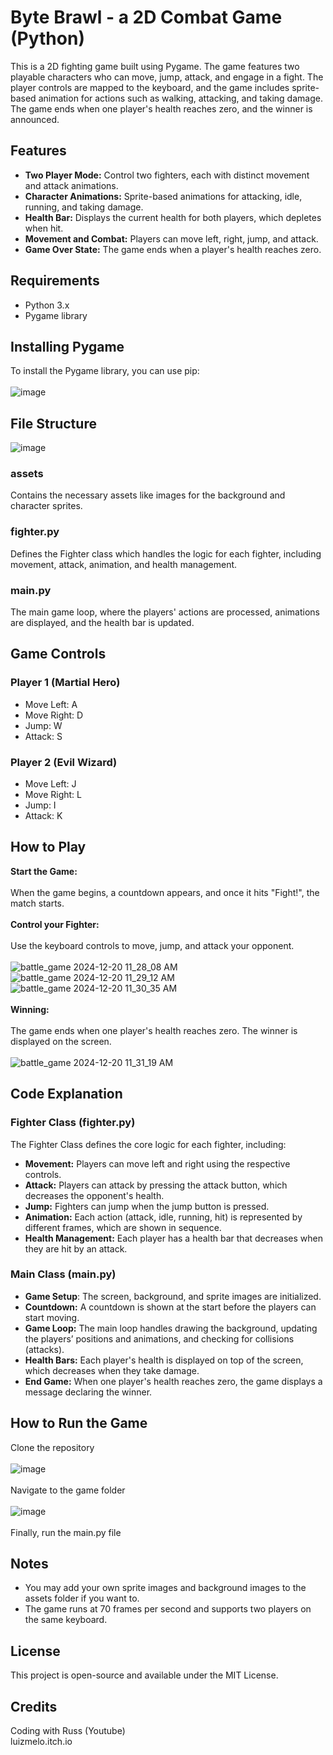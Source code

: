 # Byte Brawl - a 2D Combat Game (Python)
This is a 2D fighting game built using Pygame. The game features two playable characters who can move, jump, attack, and engage in a fight.
The player controls are mapped to the keyboard, and the game includes sprite-based animation for actions such as walking, attacking, and taking damage.
The game ends when one player's health reaches zero, and the winner is announced.
## Features
* <b>Two Player Mode:</b> Control two fighters, each with distinct movement and attack animations.
* <b>Character Animations:</b> Sprite-based animations for attacking, idle, running, and taking damage.
* <b>Health Bar:</b> Displays the current health for both players, which depletes when hit.
* <b>Movement and Combat:</b> Players can move left, right, jump, and attack.
* <b>Game Over State:</b> The game ends when a player's health reaches zero.
## Requirements
* Python 3.x
* Pygame library
## Installing Pygame
To install the Pygame library, you can use pip:<br>
<br>
![image](https://github.com/user-attachments/assets/01e7ef16-a2a4-4464-bd67-5a3c9c041281)
<br>
## File Structure
![image](https://github.com/user-attachments/assets/1fcf2dd8-bfce-43a3-a736-53c31e797b5c)<br>
### assets
Contains the necessary assets like images for the background and character sprites.
### fighter.py
Defines the Fighter class which handles the logic for each fighter, including movement, attack, animation, and health management.
### main.py
The main game loop, where the players' actions are processed, animations are displayed, and the health bar is updated.
## Game Controls
### Player 1 (Martial Hero)
* Move Left: A
* Move Right: D
* Jump: W
* Attack: S
### Player 2 (Evil Wizard)
* Move Left: J
* Move Right: L
* Jump: I
* Attack: K
## How to Play
<b>Start the Game:</b><br><br> When the game begins, a countdown appears, and once it hits "Fight!", the match starts.<br>
<br>
<b>Control your Fighter:</b><br><br> Use the keyboard controls to move, jump, and attack your opponent.<br>
<br>
![battle_game 2024-12-20 11_28_08 AM](https://github.com/user-attachments/assets/b5d0fdfc-d074-4177-bc51-982e218e8bb5)
<br>
![battle_game 2024-12-20 11_29_12 AM](https://github.com/user-attachments/assets/f5b3fc81-4e8b-4de8-a812-74f7666beaee)
<br>
![battle_game 2024-12-20 11_30_35 AM](https://github.com/user-attachments/assets/9ab2ad12-2b2a-427d-82fe-dfcd60c6733a)
<br><br>
<b>Winning:</b><br><br> The game ends when one player's health reaches zero. The winner is displayed on the screen.<br>
<br>
![battle_game 2024-12-20 11_31_19 AM](https://github.com/user-attachments/assets/71860a1a-33ac-4295-885c-ab682de797d9)
<br>
## Code Explanation
### Fighter Class (fighter.py)
The Fighter Class defines the core logic for each fighter, including:<br>
* <b>Movement:</b> Players can move left and right using the respective controls.
* <b>Attack:</b> Players can attack by pressing the attack button, which decreases the opponent's health.
* <b>Jump:</b> Fighters can jump when the jump button is pressed.
* <b>Animation:</b> Each action (attack, idle, running, hit) is represented by different frames, which are shown in sequence.
* <b>Health Management:</b> Each player has a health bar that decreases when they are hit by an attack.
### Main Class (main.py)
* <b>Game Setup</b>: The screen, background, and sprite images are initialized.
* <b>Countdown:</b> A countdown is shown at the start before the players can start moving.
* <b>Game Loop:</b> The main loop handles drawing the background, updating the players’ positions and animations, and checking for collisions (attacks).
* <b>Health Bars:</b> Each player's health is displayed on top of the screen, which decreases when they take damage.
* <b>End Game:</b> When one player's health reaches zero, the game displays a message declaring the winner.
## How to Run the Game
Clone the repository<br>
<br>
![image](https://github.com/user-attachments/assets/464270c2-259f-457a-8011-9ae317ec5b14)
<br><br>
Navigate to the game folder<br>
<br>
![image](https://github.com/user-attachments/assets/40c4fda5-36fb-4a6d-89a0-5db41067fac4)
<br><br>
Finally, run the main.py file
## Notes
* You may add your own sprite images and background images to the assets folder if you want to.
* The game runs at 70 frames per second and supports two players on the same keyboard.
## License
This project is open-source and available under the MIT License.
## Credits
Coding with Russ (Youtube)<br>
luizmelo.itch.io
